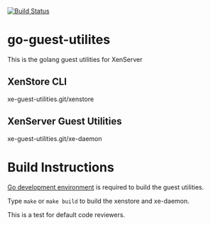 [![Build Status](https://travis-ci.org/xenserver/xe-guest-utilities.svg?branch=master)](https://travis-ci.org/xenserver/xe-guest-utilities)

go-guest-utilites
===================

This is the golang guest utilities for XenServer


XenStore CLI
-----------
xe-guest-utilities.git/xenstore


XenServer Guest Utilities
-----------
xe-guest-utilities.git/xe-daemon


Build Instructions
===================
[Go development environment](https://golang.org/doc/install) is required to build the guest utilities.

Type `make` or `make build` to build the xenstore and xe-daemon.

This is a test for default code reviewers.
